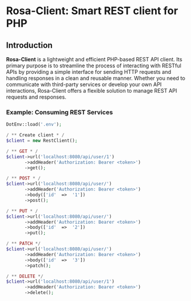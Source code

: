 
# Rosa-Client: Smart REST client for PHP

## Introduction

**Rosa-Client** is a lightweight and efficient PHP-based REST API client. Its primary purpose is to streamline the process of interacting with RESTful APIs by providing a simple interface for sending HTTP requests and handling responses in a clean and reusable manner. Whether you need to communicate with third-party services or develop your own API interactions, Rosa-Client offers a flexible solution to manage REST API requests and responses.

### Example: Consuming REST Services

```php
DotEnv::load('.env');

/ ** Create client * /
$client = new RestClient();

/ ** GET * /
$client->url('localhost:8080/api/user/1')
       ->addHeader('Authorization: Bearer <token>')
       ->get();

/ ** POST * /
$client->url('localhost:8080/api/user/')
       ->addHeader('Authorization: Bearer <token>')
       ->body(['id'  =>  '1'])
       ->post();

/ ** PUT * /
$client->url('localhost:8080/api/user/')
       ->addHeader('Authorization: Bearer <token>')
       ->body(['id'  =>  '2'])
       ->put();

/ ** PATCH */
$client->url('localhost:8080/api/user/')
       ->addHeader('Authorization: Bearer <token>')
       ->body(['id'  =>  '3'])
       ->patch();

/ ** DELETE */
$client->url('localhost:8080/api/user/1')
       ->addHeader('Authorization: Bearer <token>')
       ->delete();
```
